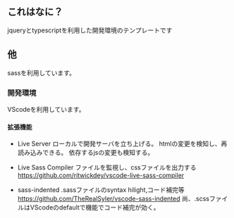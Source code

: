 ## これはなに？
jqueryとtypescriptを利用した開発環境のテンプレートです

## 他
sassを利用しています。

### 開発環境
VScodeを利用しています。

#### 拡張機能
- Live Server
ローカルで開発サーバを立ち上げる。
htmlの変更を検知し、再読み込みできる。
依存するjsの変更も検知する。

- Live Sass Compiler
ファイルを監視し、cssファイルを出力する
https://github.com/ritwickdey/vscode-live-sass-compiler

- sass-indented
.sassファイルのsyntax hilight,コード補完等
https://github.com/TheRealSyler/vscode-sass-indented
尚、.scssファイルはVScodeのdefaultで機能でコード補完が効く。
